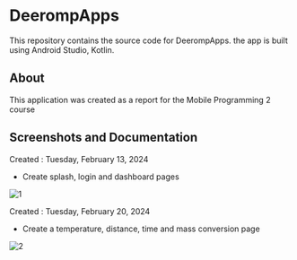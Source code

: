 # DeerompApps 
This repository contains the source code for DeerompApps. the app is built using Android Studio, Kotlin.

##  About 
This application was created as a report for the Mobile Programming 2 course
 
## Screenshots and Documentation
Created : Tuesday, February 13, 2024
- Create splash, login and dashboard pages
  
![1](https://github.com/tisnahadiana/DeerompApps/assets/77492139/4a7d7177-d8ee-4782-b715-356b8684b6af)


Created : Tuesday, February 20, 2024
- Create a temperature, distance, time and mass conversion page
  
![2](https://github.com/tisnahadiana/DeerompApps/assets/77492139/1b8c2910-5119-4775-b1a3-576c695caf55)

